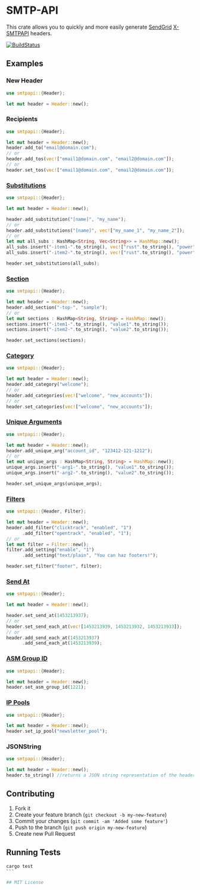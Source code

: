 # SMTP-API

This crate allows you to quickly and more easily generate [SendGrid](https://sendgrid.com) [X-SMTPAPI](https://sendgrid.com/docs/API_Reference/SMTP_API/index.html) headers.

[![BuildStatus](https://travis-ci.org/bsorin/smtpapi-rs.svg?branch=master)](https://travis-ci.org/bsorin/smtpapi-rs)

## Examples

### New Header

```rust
use smtpapi::{Header};

let mut header = Header::new();
```

### Recipients

```rust
use smtpapi::{Header};

let mut header = Header::new();
header.add_to("email@domain.com");
// or
header.add_tos(vec!["email1@domain.com", "email2@domain.com"]);
// or
header.set_tos(vec!["email1@domain.com", "email2@domain.com"]);
```

### [Substitutions](https://sendgrid.com/docs/API_Reference/SMTP_API/substitution_tags.html)

```rust
use smtpapi::{Header};

let mut header = Header::new();

header.add_substitution("[name]", "my_name");
// or
header.add_substitutions("[name]", vec!["my_name_1", "my_name_2"]);
// or
let mut all_subs : HashMap<String, Vec<String>> = HashMap::new();
all_subs.insert("-item1-".to_string(), vec!["rust".to_string(), "power".to_string()]);
all_subs.insert("-item2-".to_string(), vec!["rust".to_string(), "power".to_string()]);

header.set_substitutions(all_subs);
```

### [Section](https://sendgrid.com/docs/API_Reference/SMTP_API/section_tags.html)

```rust
use smtpapi::{Header};

let mut header = Header::new();
header.add_section("-top-", "sample");
// or
let mut sections : HashMap<String, String> = HashMap::new();
sections.insert("-item1-".to_string(), "value1".to_string());
sections.insert("-item2-".to_string(), "value2".to_string());

header.set_sections(sections);
```

### [Category](https://sendgrid.com/docs/Delivery_Metrics/categories.html)

```rust
use smtpapi::{Header};

let mut header = Header::new();
header.add_category("welcome");
// or
header.add_categories(vec!["welcome", "new_accounts"]);
// or
header.set_categories(vec!["welcome", "new_accounts"]);
```

### [Unique Arguments](https://sendgrid.com/docs/API_Reference/SMTP_API/unique_arguments.html)

```rust
use smtpapi::{Header};

let mut header = Header::new();
header.add_unique_arg("account_id", "123412-121-1212");
// or
let mut unique_args : HashMap<String, String> = HashMap::new();
unique_args.insert("-arg1-".to_string(), "value1".to_string());
unique_args.insert("-arg2-".to_string(), "value2".to_string());

header.set_unique_args(unique_args);
```

### [Filters](https://sendgrid.com/docs/API_Reference/SMTP_API/apps.html)

```rust
use smtpapi::{Header, Filter};

let mut header = Header::new();
header.add_filter("clicktrack", "enabled", "1")
      .add_filter("opentrack", "enabled", "1");
// or
let mut filter = Filter::new();
filter.add_setting("enable", "1")
      .add_setting("text/plain", "You can haz footers!");

header.set_filter("footer", filter);

```

### [Send At](https://sendgrid.com/docs/API_Reference/SMTP_API/scheduling_parameters.html)

```rust
use smtpapi::{Header};

let mut header = Header::new();

header.set_send_at(1453213937);
// or
header.set_send_each_at(vec![1453213939, 1453213932, 1453213933]);
// or
header.add_send_each_at(1453213937)
      .add_send_each_at(1453213939);
```

### [ASM Group ID](https://sendgrid.com/docs/User_Guide/advanced_suppression_manager.html)

```rust
use smtpapi::{Header};

let mut header = Header::new();
header.set_asm_group_id(1221);
```

### [IP Pools](https://sendgrid.com/docs/API_Reference/Web_API_v3/IP_Management/ip_pools.html)

```rust
use smtpapi::{Header};

let mut header = Header::new();
header.set_ip_pool("newsletter_pool");
```

### JSONString

```rust
use smtpapi::{Header};

let mut header = Header::new();
header.to_string() //returns a JSON string representation of the headers
```

## Contributing

1. Fork it
2. Create your feature branch (`git checkout -b my-new-feature`)
3. Commit your changes (`git commit -am 'Added some feature'`)
4. Push to the branch (`git push origin my-new-feature`)
5. Create new Pull Request

## Running Tests

````bash
cargo test
```

## MIT License

